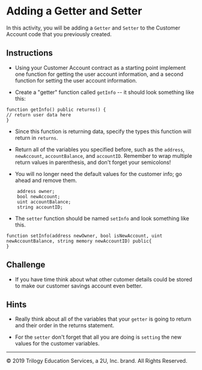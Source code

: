 # Adding a Getter and Setter

In this activity, you will be adding a `Getter` and `Setter` to the Customer Account code that you previously created.

## Instructions

* Using your Customer Account contract as a starting point implement one function for getting the user account information,
  and a second function for setting the user account information.

* Create a "getter" function called `getInfo` -- it should look something like this:

```solidity
function getInfo() public returns() {
// return user data here
}
```

* Since this function is returning data, specify the types this function will return in `returns`.

* Return all of the variables you specified before, such as the `address`, `newAccount`, `accountBalance`, and `accountID`.
  Remember to wrap multiple return values in parenthesis, and don't forget your semicolons!

* You will no longer need the default values for the customer info; go ahead and remove them.

```solidity
    address owner;
    bool newAccount;
    uint accountBalance;
    string accountID;
```

* The `setter` function should be named `setInfo` and look something like this.

```solidity
function setInfo(address newOwner, bool isNewAccount, uint newAccountBalance, string memory newAccountID) public{
}
```

## Challenge

* If you have time think about what other cutomer details could be stored to make our customer savings account even better.

## Hints

* Really think about all of the variables that your `getter` is going to return and their order in the returns statement.

* For the `setter` don't forget that all you are doing is `setting` the new values for the customer variables.

---

© 2019 Trilogy Education Services, a 2U, Inc. brand. All Rights Reserved.
